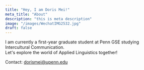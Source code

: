 ```yaml
---
title: "Hey, I am Doris Mei!"
meta_title: "About"
description: "this is meta description"
image: "/images/WechatIMG2532.jpg"
draft: false
---
```


I am currently a first-year graduate student at Penn GSE studying Intercultural Communication.  
Let's explore the world of Applied Linguistics together!

Contact: dorismei@upenn.edu
